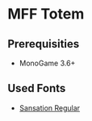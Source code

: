 <h1>MFF Totem</h1>
<h2>Prerequisities</h2>
<ul>
	<li>MonoGame 3.6+</li>
</ul>
<h2>Used Fonts</h2>
<ul>
	<li><a href="https://www.dafont.com/sansation.font">Sansation Regular</a></li>
</ul>
